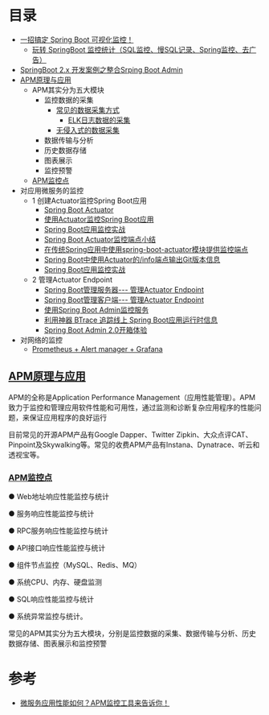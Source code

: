 
# 目录
* [一招搞定 Spring Boot 可视化监控！](https://mp.weixin.qq.com/s/J67gVzdoFZZZPIoXtPqsLg)
  * [玩转 SpringBoot 监控统计（SQL监控、慢SQL记录、Spring监控、去广告）](https://mp.weixin.qq.com/s/MKy49T-6MjGeGl5Gg-pNNA)
* [SpringBoot 2.x 开发案例之整合Srping Boot Admin](https://www.jianshu.com/p/a791e1c0b67e)
* [APM原理与应用](#APM原理与应用)
  * APM其实分为五大模块
    * 监控数据的采集
      * [常见的数据采集方式](https://weread.qq.com/web/reader/d9e327a07188b377d9eb7dak35f3251024e35f4a8d46404)
        * [ELK日志数据的采集 ](https://github.com/stevenli91748/JAVA-Architecture/blob/master/Tools%20and%20Middleware/%E6%97%A5%E5%BF%97%E7%B3%BB%E7%BB%9F/ELK/README.md)
      * [无侵入式的数据采集 ](https://weread.qq.com/web/reader/d9e327a07188b377d9eb7dak35f3251024e35f4a8d46404)
    * 数据传输与分析
    * 历史数据存储
    * 图表展示
    * 监控预警  
  * [APM监控点](#APM监控点) 
* 对应用微服务的监控
   * 1 创建Actuator监控Spring Boot应用
     * [Spring Boot Actuator](https://www.yiibai.com/spring-boot/spring_boot_actuator.html)
     * [使用Actuator监控Spring Boot应用](https://mrbird.cc/Acutator-Spring-Boot.html)
     * [Spring Boot应用监控实战](https://mp.weixin.qq.com/s?__biz=MzU4ODI1MjA3NQ==&mid=2247483771&idx=1&sn=7c5f103a816c16e453e04141d7433bf9&chksm=fdded7bfcaa95ea9a5dbe81114d32c1908bf8da0b3366bfbfcbe2473445cdba73c5e2060d5f3#rd)
     * [Spring Boot Actuator监控端点小结](http://blog.didispace.com/spring-boot-actuator-1/)
     * [在传统Spring应用中使用spring-boot-actuator模块提供监控端点](http://blog.didispace.com/spring-boot-actuator-without-boot/)
     * [Spring Boot中使用Actuator的/info端点输出Git版本信息](http://blog.didispace.com/spring-boot-actuator-info-git/)
     * [Spring Boot应用监控实战](https://github.com/hansonwang99/Spring-Boot-In-Action/tree/master/springbt_admin_server)
   * 2 管理Actuator Endpoint
     * [Spring Boot管理服务器--- 管理Actuator Endpoint](https://www.yiibai.com/spring-boot/spring_boot_admin_server.html)
     * [Spring Boot管理客户端--- 管理Actuator Endpoint](https://www.yiibai.com/spring-boot/spring_boot_admin_client.html)
     * [使用Spring Boot Admin监控服务](https://mrbird.cc/Spring-Boot-Admin.html)
     * [利用神器 BTrace 追踪线上 Spring Boot应用运行时信息](https://www.codesheep.cn/2019/01/17/springbt-btrace/)
     * [Spring Boot Admin 2.0开箱体验](https://github.com/hansonwang99/Spring-Boot-In-Action/tree/master/spring_boot_admin2.0_demo)
* 对网络的监控
  * [Prometheus + Alert manager +  Grafana](https://github.com/stevenli91748/JAVA-Architecture/blob/master/Prometheus/README.md)


## [APM原理与应用](https://weread.qq.com/web/reader/d9e327a07188b377d9eb7dak35f3251024e35f4a8d46404)

APM的全称是Application Performance Management（应用性能管理）。APM致力于监控和管理应用软件性能和可用性，通过监测和诊断复杂应用程序的性能问题，来保证应用程序的良好运行

目前常见的开源APM产品有Google Dapper、Twitter Zipkin、大众点评CAT、Pinpoint及Skywalking等。常见的收费APM产品有Instana、Dynatrace、听云和透视宝等。

### [APM监控点](https://weread.qq.com/web/reader/d9e327a07188b377d9eb7dak35f3251024e35f4a8d46404)

● Web地址响应性能监控与统计

● 服务响应性能监控与统计

● RPC服务响应性能监控与统计

● API接口响应性能监控与统计

● 组件节点监控（MySQL、Redis、MQ）

● 系统CPU、内存、硬盘监测

● SQL响应性能监控与统计

● 系统异常监控与统计。


常见的APM其实分为五大模块，分别是监控数据的采集、数据传输与分析、历史数据存储、图表展示和监控预警



# 参考

* [微服务应用性能如何？APM监控工具来告诉你！](http://www.macrozheng.com/#/reference/elastic_apm_start)

